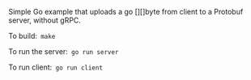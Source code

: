 Simple Go example that uploads a go [][]byte from client to a Protobuf server, without gRPC.

To build:```
   make```

To run the server:```
   go run server```

To run client:```
   go run client```
